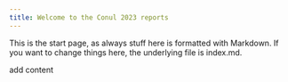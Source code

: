 ```yaml
---
title: Welcome to the Conul 2023 reports
---
```


This is the start page, as always stuff here is formatted with Markdown. If you want to change things here, the underlying file is index.md.

add content 
